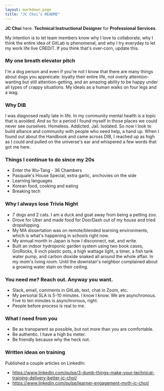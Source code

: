 ```yaml
---
layout: markdown_page
title: "JC Choi’s README"
---
```


**JC Choi** here. **Technical Instructional Designer** for **Professional Services**.

My intention is to let team members know why I love to collaborate, why I think the entire idea of GitLab is phenomenal, and why I try everyday to let my work life live CREDIT. If you think that's over-corn, update this.

### My one breath elevator pitch

I'm a dog person and even if you're not I know that there are many things about dogs you appreicate: loyalty their entire life, not overly attention-wanting but still attention-getting, and an amazing ability to be happy under all types of crappy situations. My ideals as a human walks on four legs and a wag.


### Why DIB

I was diagnosed really late in life. In my community mental health is a topic that is avoided. And so for a period I found myself in those places we could never see ourselves. Homeless. Addicted. Jail. Isolated. So now I look to build alliance and community with people who need help, a hand up. When I found out about the Handbook and came across DIB, I reached up as high as I could and pulled on the universe's ear and whispered a few words that got me here.


### Things I continue to do since my 20s

* Enter the Wu-Tang - 36 Chambers
* Pasquale's House Special, extra garlic, anchovies on the side
* Learning languages
* Korean food, cooking and eating
* Breaking tech


### Why I always lose Trivia Night

+ 7 dogs and 2 cats. I am a duck and goat away from being a petting zoo.
+ Drove for Uber and made food for DoorDash out of my house and tried dropshipping.
+ My MA dissertation was on remote/blended learning environments, which is what's happening in schools right now.
+ My annual month in Japan is how I disconnect, eat, and write. 
+ Built an indoor hydroponic garden system using two book cases, GroRocks, 6 inch plastic pots, a high wattage light, a timer, a fish tank water pump, and carbon dioxide snaked all around the whole affair. In my mom's living room. Until the downstair's neighbor complained about a growing water stain on their ceiling.


### You need me? Reach out. Anyway you want.

+ Slack, email, comments in GitLab, text, chat in Zoom, etc.
+ My personal SLA is 5-10 minutes. I know I know. We are asynchronous. Five to ten minutes is asynchronous, right.
+ People before process is real to me.


### What I need from you

+ Be as transparent as possible, but not more than you are comfortable.
+ Be authentic. I have a high bs meter.
+ Be friendly because why the heck not.


### Written ideas on training

<!-- TO ITERATE: add links to personal blog posts -->

Published a couple articles on LinkedIn:
+ https://www.linkedin.com/pulse/3-dumb-things-make-your-technical-training-delivery-better-jc-choi/
+ https://www.linkedin.com/pulse/learner-engagement-myth-jc-choi/


